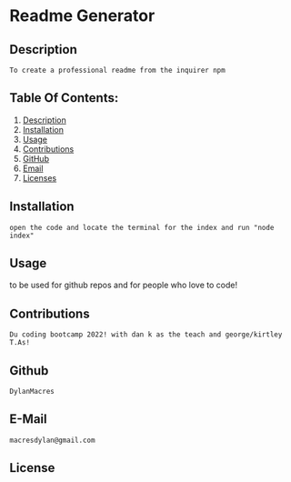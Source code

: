 # Readme Generator
    
  ## Description
    To create a professional readme from the inquirer npm

  ## Table Of Contents:

  1. [Description](#Description)
  2. [Installation](#Installation)
  3. [Usage](#Usage)
  4. [Contributions](#credits)
  5. [GitHub](#github)
  6. [Email](#email)
  7. [Licenses](#license)



  ## Installation 
    open the code and locate the terminal for the index and run "node index"

  ## Usage
   to be used for github repos and for people who love to code!

  ## Contributions 
    Du coding bootcamp 2022! with dan k as the teach and george/kirtley T.As!

  ## Github
    DylanMacres

  ## E-Mail
    macresdylan@gmail.com

  ## License
    

